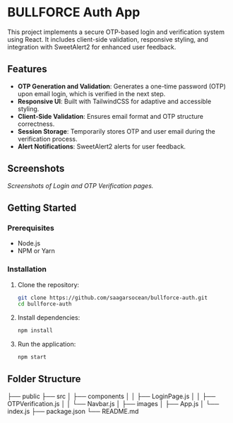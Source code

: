 # BULLFORCE Auth App
This project implements a secure OTP-based login and verification system using React. It includes client-side validation, responsive styling, and integration with SweetAlert2 for enhanced user feedback.

## Features
- **OTP Generation and Validation**: Generates a one-time password (OTP) upon email login, which is verified in the next step.
- **Responsive UI**: Built with TailwindCSS for adaptive and accessible styling.
- **Client-Side Validation**: Ensures email format and OTP structure correctness.
- **Session Storage**: Temporarily stores OTP and user email during the verification process.
- **Alert Notifications**: SweetAlert2 alerts for user feedback.

## Screenshots
*Screenshots of Login and OTP Verification pages.*

## Getting Started
### Prerequisites
- Node.js
- NPM or Yarn

### Installation
1. Clone the repository:
   ```bash
   git clone https://github.com/saagarsocean/bullforce-auth.git
   cd bullforce-auth
   ```
2. Install dependencies:
   ```bash
   npm install
   ```
3. Run the application:
   ```bash
   npm start
   ```

## Folder Structure
├── public ├── src │ ├── components │ │ ├── LoginPage.js │ │ ├── OTPVerification.js │ │ └── Navbar.js │ ├── images │ ├── App.js │ └── index.js ├── package.json └── README.md
